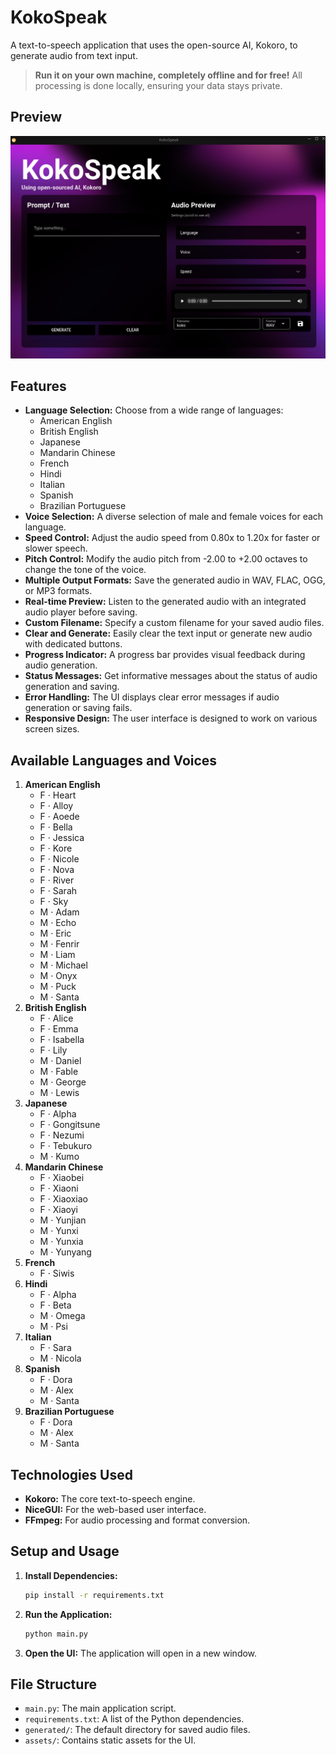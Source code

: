 # KokoSpeak

A text-to-speech application that uses the open-source AI, Kokoro, to generate audio from text input.

> **Run it on your own machine, completely offline and for free!** All processing is done locally, ensuring your data stays private.

## Preview

![KokoSpeak Thumbnail](assets/thumbnail.png)

## Features

- **Language Selection:** Choose from a wide range of languages:
  - American English
  - British English
  - Japanese
  - Mandarin Chinese
  - French
  - Hindi
  - Italian
  - Spanish
  - Brazilian Portuguese
- **Voice Selection:** A diverse selection of male and female voices for each language.
- **Speed Control:** Adjust the audio speed from 0.80x to 1.20x for faster or slower speech.
- **Pitch Control:** Modify the audio pitch from -2.00 to +2.00 octaves to change the tone of the voice.
- **Multiple Output Formats:** Save the generated audio in WAV, FLAC, OGG, or MP3 formats.
- **Real-time Preview:** Listen to the generated audio with an integrated audio player before saving.
- **Custom Filename:** Specify a custom filename for your saved audio files.
- **Clear and Generate:** Easily clear the text input or generate new audio with dedicated buttons.
- **Progress Indicator:** A progress bar provides visual feedback during audio generation.
- **Status Messages:** Get informative messages about the status of audio generation and saving.
- **Error Handling:** The UI displays clear error messages if audio generation or saving fails.
- **Responsive Design:** The user interface is designed to work on various screen sizes.

## Available Languages and Voices

1.  **American English**
    - F · Heart
    - F · Alloy
    - F · Aoede
    - F · Bella
    - F · Jessica
    - F · Kore
    - F · Nicole
    - F · Nova
    - F · River
    - F · Sarah
    - F · Sky
    - M · Adam
    - M · Echo
    - M · Eric
    - M · Fenrir
    - M · Liam
    - M · Michael
    - M · Onyx
    - M · Puck
    - M · Santa
2.  **British English**
    - F · Alice
    - F · Emma
    - F · Isabella
    - F · Lily
    - M · Daniel
    - M · Fable
    - M · George
    - M · Lewis
3.  **Japanese**
    - F · Alpha
    - F · Gongitsune
    - F · Nezumi
    - F · Tebukuro
    - M · Kumo
4.  **Mandarin Chinese**
    - F · Xiaobei
    - F · Xiaoni
    - F · Xiaoxiao
    - F · Xiaoyi
    - M · Yunjian
    - M · Yunxi
    - M · Yunxia
    - M · Yunyang
5.  **French**
    - F · Siwis
6.  **Hindi**
    - F · Alpha
    - F · Beta
    - M · Omega
    - M · Psi
7.  **Italian**
    - F · Sara
    - M · Nicola
8.  **Spanish**
    - F · Dora
    - M · Alex
    - M · Santa
9.  **Brazilian Portuguese**
    - F · Dora
    - M · Alex
    - M · Santa

## Technologies Used

- **Kokoro:** The core text-to-speech engine.
- **NiceGUI:** For the web-based user interface.
- **FFmpeg:** For audio processing and format conversion.

## Setup and Usage

1.  **Install Dependencies:**

    ```bash
    pip install -r requirements.txt
    ```

2.  **Run the Application:**

    ```bash
    python main.py
    ```

3.  **Open the UI:**
    The application will open in a new window.

## File Structure

- `main.py`: The main application script.
- `requirements.txt`: A list of the Python dependencies.
- `generated/`: The default directory for saved audio files.
- `assets/`: Contains static assets for the UI.
